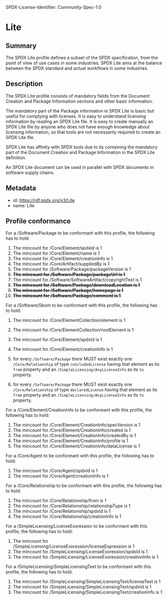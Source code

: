 SPDX-License-Identifier: Community-Spec-1.0

# Lite

## Summary

The SPDX Lite profile defines a subset of the SPDX specification, from the point of view of use cases in some industries. SPDX Lite aims at the balance between the SPDX standard and actual workflows in some industries.

## Description

The SPDX Lite profile consists of mandatory fields from the Document Creation and Package Information sections and other basic information.

The mandatory part of the Package information in SPDX Lite is basic but useful for complying with licenses. It is easy to understand licensing information by reading an SPDX Lite file. It is easy to create manually an SPDX Lite file by anyone who does not have enough knowledge about licensing information, so that tools are not necessarily required to create an SPDX Lite file.

SPDX Lite has affinity with SPDX tools due to its containing the mandatory part of the Document Creation and Package Information in the SPDX Lite definition.

An SPDX Lite document can be used in parallel with SPDX documents in software supply chains.

## Metadata

- id: https://rdf.spdx.org/v3/Lite
- name: Lite

## Profile conformance

For a /Software/Package to be conformant with this profile,
the following has to hold:

1. The mincount for /Core/Element/spdxId is 1  
1. The mincount for /Core/Element/name is 1  
1. The mincount for /Core/Element/creationInfo is 1  
1. The mincount for /Core/Artifact/suppliedBy is 1  
1. The mincount for /Software/Package/packageVersion is 1  
1. ~~**The mincount for /Software/Package/packageUrl is 1**~~  
1. The mincount for /Software/SoftwareArtifact/copyrightText is 1  
1. ~~**The mincount for /Software/Package/downloadLocation is 1**~~  
1. ~~**The mincount for /Software/Package/homepage is 1**~~  
1. ~~**The mincount for /Software/Package/comment is 1**~~  

For a /Software/Sbom to be conformant with this profile,
the following has to hold:

1. The mincount for /Core/ElementCollection/element is 1  
1. The mincount for /Core/ElementCollection/rootElement is 1  
1. The mincount for /Core/Element/spdxId is 1  
1. The mincount for /Core/Element/creationInfo is 1  

1. for every `/Software/Package` there MUST exist exactly one `/Core/Relationship`
   of type `concludedLicense` having that element as its `from` property
   and an `/SimpleLicensing/AnyLicenseInfo` as its `to` property.
1. for every `/Software/Package` there MUST exist exactly one `/Core/Relationship`
   of type `declaredLicense` having that element as its `from` property
   and an `/SimpleLicensing/AnyLicenseInfo` as its `to` property.

For a /Core/Element/CreationInfo to be conformant with this profile,
the following has to hold:

1. The mincount for /Core/Element/CreationInfo/specVersion is 1  
1. The mincount for /Core/Element/CreationInfo/created is 1  
1. The mincount for /Core/Element/CreationInfo/createdBy is 1  
1. The mincount for /Core/Element/CreationInfo/profile is 1  
1. The mincount for /Core/Element/CreationInfo/dataLicense is 1  

For a /Core/Agent to be conformant with this profile,
the following has to hold:

1. The mincount for /Core/Agent/spdxId is 1  
1. The mincount for /Core/Agent/creationInfo is 1  

For a /Core/Relationship to be conformant with this profile,
the following has to hold:

1. The mincount for /Core/Relationship/from is 1  
1. The mincount for /Core/Relationship/relationshipType is 1  
1. The mincount for /Core/Relationship/spdxId is 1  
1. The mincount for /Core/Relationship/creationInfo is 1  

For a /SimpleLicensing/LicenseExoression to be conformant with this profile,
the following has to hold:

1. The mincount for /SimpleLicensing/LicenseExoression/licenseExpression is 1  
1. The mincount for /SimpleLicensing/LicenseExoression/spdxId is 1  
1. The mincount for /SimpleLicensing/LicenseExoression/creationInfo is 1  

For a /SimpleLicensing/SimpleLicensingText to be conformant with this profile,
the following has to hold:

1. The mincount for /SimpleLicensing/SimpleLicensingText/licenseText is 1  
1. The mincount for /SimpleLicensing/SimpleLicensingText/spdxId is 1  
1. The mincount for /SimpleLicensing/SimpleLicensingText/creationInfo is 1  
